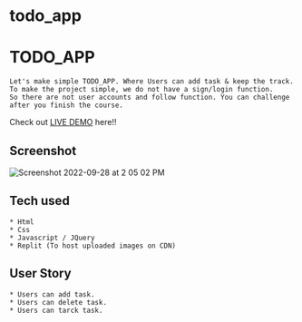 # todo_app



# TODO_APP
```
Let's make simple TODO_APP. Where Users can add task & keep the track.
To make the project simple, we do not have a sign/login function.
So there are not user accounts and follow function. You can challenge after you finish the course.
```
Check out [LIVE DEMO](https://todoapp.bablukumar9.repl.co) here!!
## Screenshot
![Screenshot 2022-09-28 at 2 05 02 PM](https://user-images.githubusercontent.com/109030441/192731060-bd50875e-e30f-42b9-8257-1921b4633bfb.png)



## Tech used
```
* Html
* Css
* Javascript / JQuery
* Replit (To host uploaded images on CDN)
```
## User Story
```
* Users can add task.
* Users can delete task.
* Users can tarck task.
```
